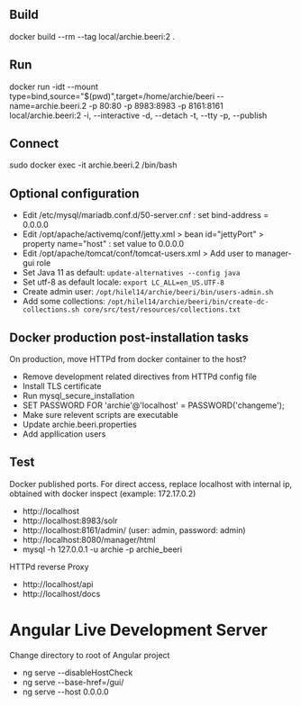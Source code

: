 ## Build

docker build --rm --tag local/archie.beeri:2 .

## Run

docker run -idt --mount type=bind,source="$(pwd)",target=/home/archie/beeri --name=archie.beeri.2 -p 80:80 -p 8983:8983 -p 8161:8161 local/archie.beeri:2
-i, --interactive 
-d, --detach 
-t, --tty 
-p, --publish

## Connect

sudo docker exec -it archie.beeri.2 /bin/bash

## Optional configuration

* Edit /etc/mysql/mariadb.conf.d/50-server.cnf : set bind-address = 0.0.0.0
* Edit /opt/apache/activemq/conf/jetty.xml > bean id="jettyPort" >  property name="host" : set value to 0.0.0.0 
* Edit /opt/apache/tomcat/conf/tomcat-users.xml > Add user to manager-gui role
* Set Java 11 as default: `update-alternatives --config java`
* Set utf-8 as default locale: `export LC_ALL=en_US.UTF-8`
* Create admin user: `/opt/hilel14/archie/beeri/bin/users-admin.sh`
* Add some collections: `/opt/hilel14/archie/beeri/bin/create-dc-collections.sh core/src/test/resources/collections.txt`

## Docker production post-installation tasks

On production, move HTTPd from docker container to the host?

* Remove development related directives from HTTPd config file
* Install TLS certificate
* Run mysql_secure_installation
* SET PASSWORD FOR 'archie'@'localhost' = PASSWORD('changeme');
* Make sure relevent scripts are executable
* Update archie.beeri.properties
* Add appllication users

## Test

Docker published ports. For direct access, replace localhost with internal ip, obtained with docker inspect (example: 172.17.0.2)

* http://localhost
* http://localhost:8983/solr
* http://localhost:8161/admin/ (user: admin, password: admin)
* http://localhost:8080/manager/html
* mysql -h 127.0.0.1 -u archie -p archie_beeri

HTTPd reverse Proxy

* http://localhost/api
* http://localhost/docs

# Angular Live Development Server

Change directory to root of Angular project
* ng serve --disableHostCheck
* ng serve --base-href=/gui/
* ng serve --host 0.0.0.0
